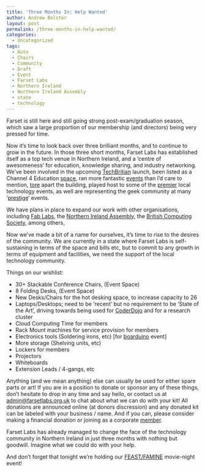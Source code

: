 ```yaml
---
title: 'Three Months In: Help Wanted'
author: Andrew Bolster
layout: post
permalink: /three-months-in-help-wanted/
categories:
  - Uncategorized
tags:
  - Auto
  - Chairs
  - Community
  - Draft
  - Event
  - Farset Labs
  - Northern Ireland
  - Northern Ireland Assembly
  - state
  - technology
---
```

Farset is still here and still going strong post-exam/graduation season, which saw a large proportion of our membership (and directors) being very pressed for time.[<img class="alignright size-medium wp-image-556" title="please_sir" src="http://i2.wp.com/farsetlabs.org.uk/blog/wp-content/uploads/2012/07/please_sir-248x300.jpg?fit=248%2C300" alt="" data-recalc-dims="1" />][1]

Now it&#8217;s time to look back over three brilliant months, and to continue to grow in the future. In those three short months, Farset Labs has established itself as a top tech venue in Northern Ireland, and a &#8216;centre of awesomeness&#8217; for education, knowledge sharing, and industry networking. We&#8217;ve been involved in the upcoming [TechBritian][2] launch, been listed as a Channel 4 Education [space][3], ran more fantastic [events][4] than I&#8217;d care to mention, [tore][5] apart the building, played host to some of the [premier][6] local technology events, as well are representing the geek community at many &#8216;[prestige][7]&#8216; events.

We have plans in place to expand our work with other organisations, including [Fab Labs][8], the [Northern Ireland Assembly][9], the [British Computing Society][10], among others,

Now we&#8217;ve made a bit of a name for ourselves, it&#8217;s time to rise to the desires of the community. We are currently in a state where Farset Labs is self-sustaining in terms of the space and bills etc, but to commit to any growth in terms of equipment and facilities, we need the support of the local technology community.

Things on our wishlist:

*   30+ Stackable Conference Chairs, (Event Space)
*   8 Folding Desks, (Event Space)
*   New Desks/Chairs for the hot desking space, to increase capacity to 26
*   Laptops/Desktops; need to be &#8216;recent&#8217; but no requirement to be &#8216;State of the Art&#8217;, driving towards being used for [CoderDojo][11] and for a research cluster
*   Cloud Computing Time for members
*   Rack Mount machines for service provision for members
*   Electronics tools (Soldering irons, etc) [for [boarduino][12] event]
*   More storage (Shelving units, etc)
*   Lockers for members
*   Projectors
*   Whiteboards
*   Extension Leads / 4-gangs, etc

Anything (and we mean anything) else can usually be used for either spare parts or art! If you are in a position to donate or sponsor any of these things, don&#8217;t hesitate to drop in any time and say hello, or contact us at <admin@farsetlabs.org.uk> to chat about what we can do with your kit! All donations are announced online (at donors discression) and any donated kit can be labeled with your business / name. And if you can, please consider making a financial donation or joining as a corporate [member][13].

Farset Labs has already managed to change the face of the technology community in Northern Ireland in just three months with nothing but goodwill. Imagine what we could do with your help.

And don&#8217;t forget that tonight we&#8217;re holding our [FEAST/FAMINE][14] movie-night event!

 [1]: http://i2.wp.com/farsetlabs.org.uk/blog/wp-content/uploads/2012/07/please_sir.jpg
 [2]: http://launch.techbritain.com/
 [3]: http://somewhereto.com/regions/northern-ireland/farset-labs
 [4]: http://farsetlabs.org.uk/blog/category/events/
 [5]: http://farsetlabs.org.uk/blog/project-redecorate-starts-now/
 [6]: http://syncni.com/news/p.php?id=6764
 [7]: http://www.youtube.com/watch?v=qeaN_2xU2hk&feature=relmfu
 [8]: http://www.ashtoncentre.com/fablab
 [9]: http://www.niassembly.gov.uk
 [10]: http://belfast.bcs.org
 [11]: http://coderdojo.com/
 [12]: http://farsetlabs.org.uk/blog/planned-event-embedded-programming-fun-with-boards/ "Planned Event: Embedded Programming; Fun with Boards"
 [13]: http://farsetlabs.org.uk/blog/about-farset/corporate-members/ "Corporate Members"
 [14]: https://www.facebook.com/events/250608481722074/
